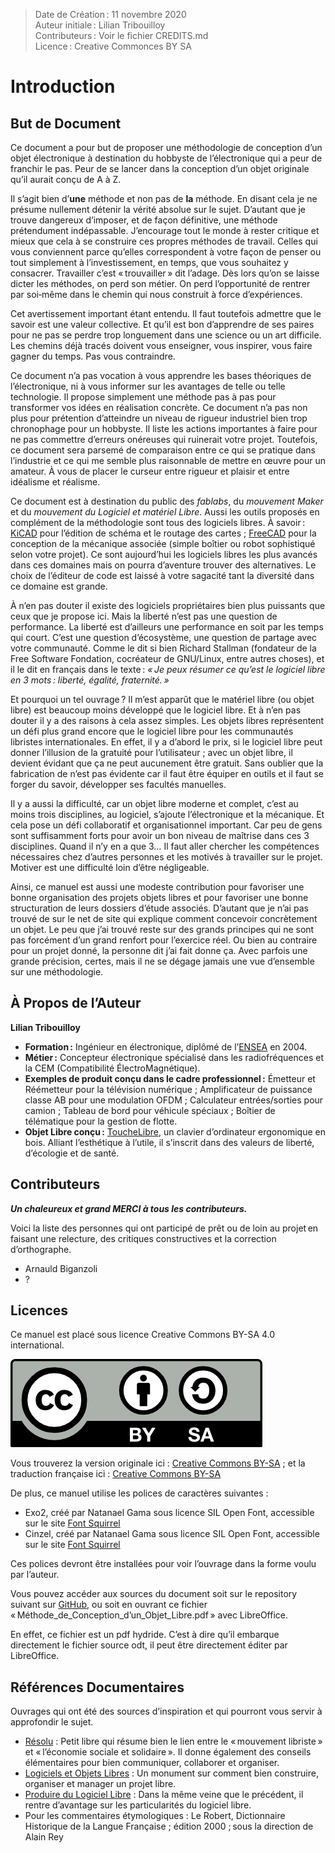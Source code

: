 > Date de Création : 11 novembre 2020<br>
> Auteur initiale : Lilian Tribouilloy<br>
> Contributeurs : Voir le fichier CREDITS.md<br>
> Licence : Creative Commonces BY SA<br>

# Introduction

## But de Document

Ce document a pour but de proposer une méthodologie de conception d’un objet électronique à destination du hobbyste de l’électronique qui a peur de franchir le pas. Peur de se lancer dans la conception d’un objet originale qu’il aurait conçu de A à Z.

Il s’agit bien d’__une__ méthode et non pas de __la__ méthode. En disant cela je ne présume nullement détenir la vérité absolue sur le sujet. D’autant que je trouve dangereux d’imposer, et de façon définitive, une méthode prétendument indépassable. J’encourage tout le monde à rester critique et mieux que cela à se construire ces propres méthodes de travail. Celles qui vous conviennent parce qu’elles correspondent à votre façon de penser ou tout simplement à l’investissement, en temps, que vous souhaitez y consacrer. Travailler c’est « trouvailler » dit l’adage. Dès lors qu’on se laisse dicter les méthodes, on perd son métier. On perd l’opportunité de rentrer par soi‑même dans le chemin qui nous construit à force d’expériences.

Cet avertissement important étant entendu. Il faut toutefois admettre que le savoir est une valeur collective. Et qu’il est bon d’apprendre de ses paires pour ne pas se perdre trop longuement dans une science ou un art difficile. Les chemins déjà tracés doivent vous enseigner, vous inspirer, vous faire gagner du temps. Pas vous contraindre.

Ce document n’a pas vocation à vous apprendre les bases théoriques de l’électronique, ni à vous informer sur les avantages de telle ou telle technologie. Il propose simplement une méthode pas à pas pour transformer vos idées en réalisation concrète. Ce document n’a pas non plus pour prétention d’atteindre un niveau de rigueur industriel bien trop chronophage pour un hobbyste. Il liste les actions importantes à faire pour ne pas commettre d’erreurs onéreuses qui ruinerait votre projet. Toutefois, ce document sera parsemé de comparaison entre ce qui se pratique dans l’industrie et ce qui me semble plus raisonnable de mettre en œuvre pour un amateur. À vous de placer le curseur entre rigueur et plaisir et entre idéalisme et réalisme.

Ce document est à destination du public des _fablabs_, du _mouvement Maker_ et du _mouvement du Logiciel et matériel Libre_. Aussi les outils proposés en complément de la méthodologie sont tous des logiciels libres. À savoir : [KiCAD](https://kicad-pcb.org/) pour l’édition de schéma et le routage des cartes ; [FreeCAD](https://www.freecadweb.org/) pour la conception de la mécanique associée (simple boîtier ou robot sophistiqué selon votre projet). Ce sont aujourd’hui les logiciels libres les plus avancés dans ces domaines mais on pourra d’aventure trouver des alternatives. Le choix de l’éditeur de code est laissé à votre sagacité tant la diversité dans ce domaine est grande.

À n’en pas douter il existe des logiciels propriétaires bien plus puissants que ceux que je propose ici. Mais la liberté n’est pas une question de performance. La liberté est d’ailleurs une performance en soit par les temps qui court. C’est une question d’écosystème, une question de partage avec votre communauté. Comme le dit si bien Richard Stallman (fondateur de la Free Software Fondation, cocréateur de GNU/Linux, entre autres choses), et il le dit en français dans le texte : _« Je peux résumer ce qu’est le logiciel libre en 3 mots : liberté, égalité, fraternité. »_

Et pourquoi un tel ouvrage ? Il m’est apparût que le matériel libre (ou objet libre) est beaucoup moins développé que le logiciel libre. Et à n’en pas douter il y a des raisons à cela assez simples. Les objets libres représentent un défi plus grand encore que le logiciel libre pour les communautés libristes internationales. En effet, il y a d’abord le prix, si le logiciel libre peut donner l’illusion de la gratuité pour l’utilisateur ; avec un objet libre, il devient évidant que ça ne peut aucunement être gratuit. Sans oublier que la fabrication de n’est pas évidente car il faut être équiper en outils et il faut se forger du savoir, développer ses facultés manuelles.

Il y a aussi la difficulté, car un objet libre moderne et complet, c’est au moins trois disciplines, au logiciel, s’ajoute l’électronique et la mécanique. Et cela pose un défi collaboratif et organisationnel important. Car peu de gens sont suffisamment forts pour avoir un bon niveau de maîtrise dans ces 3 disciplines. Quand il n’y en a que 3… Il faut aller chercher les compétences nécessaires chez d’autres personnes et les motivés à travailler sur le projet. Motiver est une difficulté loin d’être négligeable.

Ainsi, ce manuel est aussi une modeste contribution pour favoriser une bonne organisation des projets objets libres et pour favoriser une bonne structuration de leurs dossiers d’étude associés. D’autant que je n’ai pas trouvé de sur le net de site qui explique comment concevoir concrètement un objet. Le peu que j’ai trouvé reste sur des grands principes qui ne sont pas forcément d’un grand renfort pour l’exercice réel. Ou bien au contraire pour un projet donné, la personne dit j’ai fait donne ça. Avec parfois une grande précision, certes, mais il ne se dégage jamais une vue d’ensemble sur une méthodologie.


## À Propos de l’Auteur

__Lilian Tribouilloy__

* __Formation :__ Ingénieur en électronique, diplômé de l’[ENSEA](https://www.ensea.fr/fr) en 2004.
* __Métier :__ Concepteur électronique spécialisé dans les radiofréquences et la CEM (Compatibilité ÉlectroMagnétique).
* __Exemples de produit conçu dans le cadre professionnel :__ Émetteur et Réémetteur pour la télévision numérique ; Amplificateur de puissance classe AB pour une modulation OFDM ; Calculateur entrées/sorties pour camion ; Tableau de bord pour véhicule spéciaux ; Boîtier de télématique pour la gestion de flotte.
* __Objet Libre conçu :__ [ToucheLibre](http://touchelibre.fr/), un clavier d’ordinateur ergonomique en bois. Alliant l’esthétique à l’utile, il s’inscrit dans des valeurs de liberté, d’écologie et de santé.


## Contributeurs

***Un chaleureux et grand MERCI à tous les contributeurs.***

Voici la liste des personnes qui ont participé de prêt ou de loin au projet en faisant une relecture, des critiques constructives et la correction d’orthographe.

* Arnauld Biganzoli
* ?


## Licences

Ce manuel est placé sous licence Creative Commons BY-SA 4.0 international.

![](images/by-sa.png)

Vous trouverez la version originale ici : [Creative Commons BY-SA](https://creativecommons.org/licenses/by-sa/4.0/legalcode) ; et la traduction française ici : [Creative Commons BY-SA](https://creativecommons.org/licenses/by-sa/4.0/legalcode.fr)

De plus, ce manuel utilise les polices de caractères suivantes :

* Exo2, créé par Natanael Gama sous licence SIL Open Font, accessible sur le site [Font Squirrel](https://www.fontsquirrel.com/fonts/exo-2)
* Cinzel, créé par Natanael Gama sous licence SIL Open Font, accessible sur le site [Font Squirrel](https://www.fontsquirrel.com/fonts/cinzel)

Ces polices devront être installées pour voir l’ouvrage dans la forme voulu par l’auteur.

Vous pouvez accéder aux sources du document soit sur le repository suivant sur [GitHub](https://github.com/LilyTouch/Methode_Conception), ou soit en ouvrant ce fichier « Méthode_de_Conception_d’un_Objet_Libre.pdf » avec LibreOffice.

En effet, ce fichier est un pdf hydride. C’est à dire qu’il embarque directement le fichier source odt, il peut être directement éditer par LibreOffice.


## Références Documentaires

Ouvrages qui ont été des sources d’inspiration et qui pourront vous servir à approfondir le sujet.

* [Résolu](https://framabook.org/resolu/) : Petit libre qui résume bien le lien entre le « mouvement libriste » et « l’économie sociale et solidaire ». Il donne également des conseils élémentaires pour bien communiquer, collaborer et organiser.
* [Logiciels et Objets Libres](https://framabook.org/logiciels-et-objets-libres/) : Un monument sur comment bien construire, organiser et manager un projet libre.
* [Produire du Logiciel Libre](https://framabook.org/produire-du-logiciel-libre-2/) : Dans la même veine que le précédent, il rentre d’avantage sur les particularités du logiciel libre.
* Pour les commentaires étymologiques : Le Robert, Dictionnaire Historique de la Langue Française ; édition 2000 ; sous la direction de Alain Rey


